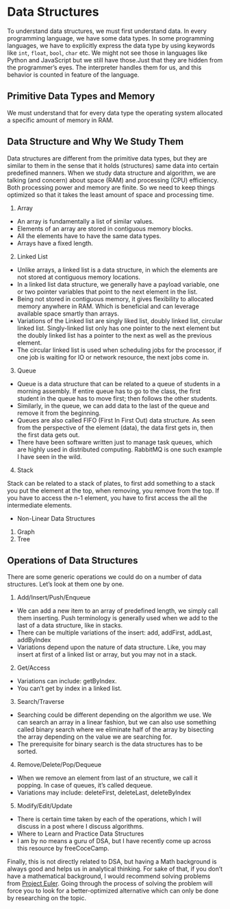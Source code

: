 # Data Structures

To understand data structures, we must first understand data. In every programming language, we have some data types. In some programming languages, we have to explicitly express the data type by using keywords like `int`, `float`, `bool`, `char` etc. We might not see those in languages like Python and JavaScript but we still have those.Just that they are hidden from the programmer’s eyes. The interpreter handles them for us, and this behavior is counted in feature of the language.

## Primitive Data Types and Memory

We must understand that for every data type the operating system allocated a specific amount of memory in RAM. 

## Data Structure and Why We Study Them

Data structures are different from the primitive data types, but they are similar to them in the sense that it holds (structures) same data into certain predefined manners.
When we study data structure and algorithm, we are talking (and concern) about space (RAM) and processing (CPU) efficiency. Both processing power and memory are finite. So we need to keep things optimized so that it takes the least amount of space and processing time.

1. Array

- An array is fundamentally a list of similar values.
- Elements of an array are stored in contiguous memory blocks.
- All the elements have to have the same data types.
- Arrays have a fixed length.

2. Linked List

- Unlike arrays, a linked list is a data structure, in which the elements are not stored at contiguous memory locations.
- In a linked list data structure, we generally have a payload variable, one or two pointer variables that point to the next element in the list.
- Being not stored in contiguous memory, it gives flexibility to allocated memory anywhere in RAM. Which is beneficial and can leverage available space smartly than arrays.
- Variations of the Linked list are singly liked list, doubly linked list, circular linked list. Singly-linked list only has one pointer to the next element but the doubly linked list has a pointer to the next as well as the previous element.
- The circular linked list is used when scheduling jobs for the processor, if one job is waiting for IO or network resource, the next jobs come in.


3. Queue

- Queue is a data structure that can be related to a queue of students in a morning assembly. If entire queue has to go to the class, the first student in the queue has to move first; then follows the other students.
- Similarly, in the queue, we can add data to the last of the queue and remove it from the beginning.
- Queues are also called FIFO (First In First Out) data structure. As seen from the perspective of the element (data), the data first gets in, then the first data gets out.
- There have been software written just to manage task queues, which are highly used in distributed computing. RabbitMQ is one such example I have seen in the wild.

4. Stack

Stack can be related to a stack of plates, to first add something to a stack you put the element at the top, when removing, you remove from the top. If you have to access the n-1 element, you have to first access the all the intermediate elements.


- Non-Linear Data Structures
1. Graph
2. Tree

## Operations of Data Structures

There are some generic operations we could do on a number of data structures. Let’s look at them one by one.

1. Add/Insert/Push/Enqueue

- We can add a new item to an array of predefined length, we simply call them inserting. Push terminology is generally used when we add to the last of a data structure, like in stacks.
- There can be multiple variations of the insert: add, addFirst, addLast, addByIndex
- Variations depend upon the nature of data structure. Like, you may insert at first of a linked list or array, but you may not in a stack.

2. Get/Access
- Variations can include: getByIndex.
- You can’t get by index in a linked list.

3. Search/Traverse
- Searching could be different depending on the algorithm we use. We can search an array in a linear fashion, but we can also use something called binary search where we eliminate half of the array by bisecting the array depending on the value we are searching for.
- The prerequisite for binary search is the data structures has to be sorted.

4. Remove/Delete/Pop/Dequeue

- When we remove an element from last of an structure, we call it popping. In case of queues, it’s called dequeue.
- Variations may include: deleteFirst, deleteLast, deleteByIndex

5. Modify/Edit/Update
- There is certain time taken by each of the operations, which I will discuss in a post where I discuss algorithms.
- Where to Learn and Practice Data Structures
- I am by no means a guru of DSA, but I have recently come up across this resource by freeCoceCamp.


Finally, this is not directly related to DSA, but having a Math background is always good and helps us in analytical thinking. For sake of that, if you don’t have a mathematical background, I would recommend solving problems from [Project Euler](https://projecteuler.net/archives). Going through the process of solving the problem will force you to look for a better-optimized alternative which can only be done by researching on the topic.

